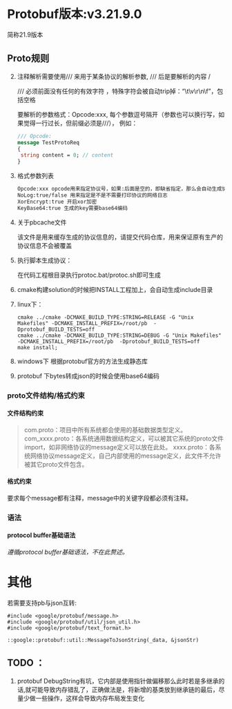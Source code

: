 # Protobuf版本:v3.21.9.0

简称21.9版本

## Proto规则

2. 注释解析需要使用/// 来用于某条协议的解析参数, /// 后是要解析的内容 /

   /// 必须前面没有任何的有效字符 ，特殊字符会被自动trip掉：“\t\v\r\n\f”，包括空格

   要解析的参数格式：Opcode:xxx, 每个参数逗号隔开（参数也可以换行写，如果觉得一行过长，但前缀必须是///）， 例如：

   ```protobuf
   /// Opcode:
   message TestProtoReq
   {
   	string content = 0;	// content
   }
   ```

   

3. 格式参数列表

   ```protobuf
   Opcode:xxx opcode用来指定协议号，如果:后面是空的，即缺省指定，那么会自动生成协议号
   NoLog:true/false 用来指定是不是不需要打印协议的网络日志
   XorEncrypt:true 开启xor加密
   KeyBase64:true 生成的key需要base64编码
   ```
   
4. 关于pbcache文件

   该文件是用来缓存生成的协议信息的，请提交代码仓库，用来保证原有生产的协议信息不会被覆盖
   
5. 执行脚本生成协议：

   在代码工程根目录执行protoc.bat/protoc.sh即可生成

6. cmake构建solution的时候把INSTALL工程加上，会自动生成include目录

7. linux下：

   ```shell
   cmake ../cmake -DCMAKE_BUILD_TYPE:STRING=RELEASE -G "Unix Makefiles" -DCMAKE_INSTALL_PREFIX=/root/pb  -Dprotobuf_BUILD_TESTS=off
   cmake ../cmake -DCMAKE_BUILD_TYPE:STRING=DEBUG -G "Unix Makefiles" -DCMAKE_INSTALL_PREFIX=/root/pb  -Dprotobuf_BUILD_TESTS=off
   make install;
   ```

   

8. windows下 根据protobuf官方的方法生成静态库

9. protobuf 下bytes转成json的时候会使用base64编码

   

### proto文件结构/格式约束

#### 文件结构约束

> com.proto：项目中所有系统都会使用的基础数据类型定义。
> com_xxxx.proto：各系统通用数据结构定义，可以被其它系统的proto文件import，如非网络协议的message定义可以放在此处。
> xxxx.proto：各系统网络协议message定义，自己内部使用的message定义，此文件不允许被其它proto文件包含。
>
> 

#### 格式约束

要求每个message都有注释，message中的关键字段都必须有注释。

### 语法

#### protocol buffer基础语法

*遵循protocol buffer基础语法，不在此赘述。*

# 其他

若需要支持pb与json互转:

```
#include <google/protobuf/message.h>
#include <google/protobuf/util/json_util.h>
#include <google/protobuf/text_format.h>

::google::protobuf::util::MessageToJsonString(_data, &jsonStr)
```



## TODO ：

1. protobuf DebugString有坑，它内部是使用指针做偏移那么此时若是多继承的话,就可能导致内存错乱了，正确做法是，将新增的基类放到继承链的最后，尽量少做一些操作，这样会导致内存布局发生变化